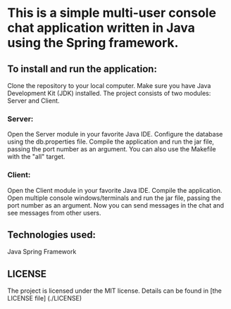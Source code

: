 # This is a simple multi-user console chat application written in Java using the Spring framework.

## To install and run the application:

Clone the repository to your local computer.
Make sure you have Java Development Kit (JDK) installed.
The project consists of two modules: Server and Client.

### Server:

Open the Server module in your favorite Java IDE.
Configure the database using the db.properties file.
Compile the application and run the jar file, passing the port number as an argument.
You can also use the Makefile with the "all" target.

### Client:

Open the Client module in your favorite Java IDE.
Compile the application.
Open multiple console windows/terminals and run the jar file, passing the port number as an argument.
Now you can send messages in the chat and see messages from other users.
## Technologies used:

Java
Spring Framework

## LICENSE
The project is licensed under the MIT license. Details can be found in  [the LICENSE file] (./LICENSE)